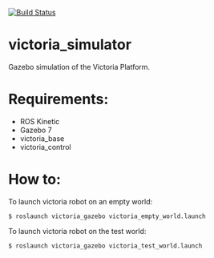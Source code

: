 [![Build Status](https://travis-ci.org/victoriarobotics/victoria_simulator.svg?branch=master)](https://travis-ci.org/victoriarobotics/victoria_simulator)
# victoria_simulator
Gazebo simulation of the Victoria Platform.

# Requirements:

- ROS Kinetic
- Gazebo 7
- victoria_base
- victoria_control

# How to:

To launch victoria robot on an empty world:

```
$ roslaunch victoria_gazebo victoria_empty_world.launch
```

To launch victoria robot on the test world:

```
$ roslaunch victoria_gazebo victoria_test_world.launch 
```
